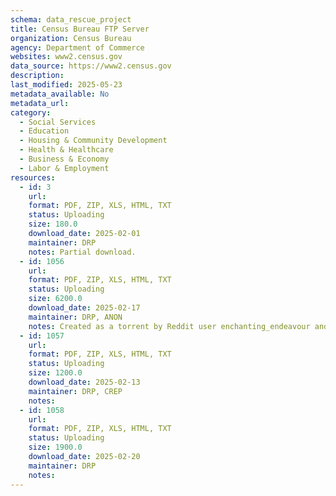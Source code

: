 ```yaml
---
schema: data_rescue_project 
title: Census Bureau FTP Server
organization: Census Bureau
agency: Department of Commerce
websites: www2.census.gov
data_source: https://www2.census.gov
description: 
last_modified: 2025-05-23
metadata_available: No
metadata_url: 
category:
  - Social Services 
  - Education 
  - Housing & Community Development 
  - Health & Healthcare 
  - Business & Economy 
  - Labor & Employment 
resources:
  - id: 3
    url: 
    format: PDF, ZIP, XLS, HTML, TXT
    status: Uploading
    size: 180.0
    download_date: 2025-02-01
    maintainer: DRP
    notes: Partial download.
  - id: 1056
    url: 
    format: PDF, ZIP, XLS, HTML, TXT
    status: Uploading
    size: 6200.0
    download_date: 2025-02-17
    maintainer: DRP, ANON
    notes: Created as a torrent by Reddit user enchanting_endeavour and can be downloaded using the following magnet link magnet?xt=urnbtihda7f54c14ca6ab795ddb9f87b953c3dd8f22fbcd&dn=ftp2_census_gov_2025_02_17_torrents&tr=http%3A%2F%2Fwww.torrentsnipe.info%3A2701%2Fannounce&tr=udp%3A%2F%2Fdiscord.heihachi.pw%3A6969%2Fannounce. Original description "In order to make the data manageable, the whole dataset is broken up into 41 pieces. This file is a torrent of torrents which has a torrent file for each of those pieces. Note that due to an error on my part, piece 31 is just an empty data structure and has no other data in it. The top level directory, ftp2.census.gov, in each of the pieces should merge cleanly without conflicts with the others. This dataset includes data for many of the census.gov subdomains, though I have not be able to verify which domains specifically are included and which are not."
  - id: 1057
    url: 
    format: PDF, ZIP, XLS, HTML, TXT
    status: Uploading
    size: 1200.0
    download_date: 2025-02-13
    maintainer: DRP, CREP
    notes: 
  - id: 1058
    url: 
    format: PDF, ZIP, XLS, HTML, TXT
    status: Uploading
    size: 1900.0
    download_date: 2025-02-20
    maintainer: DRP
    notes: 
---
```


